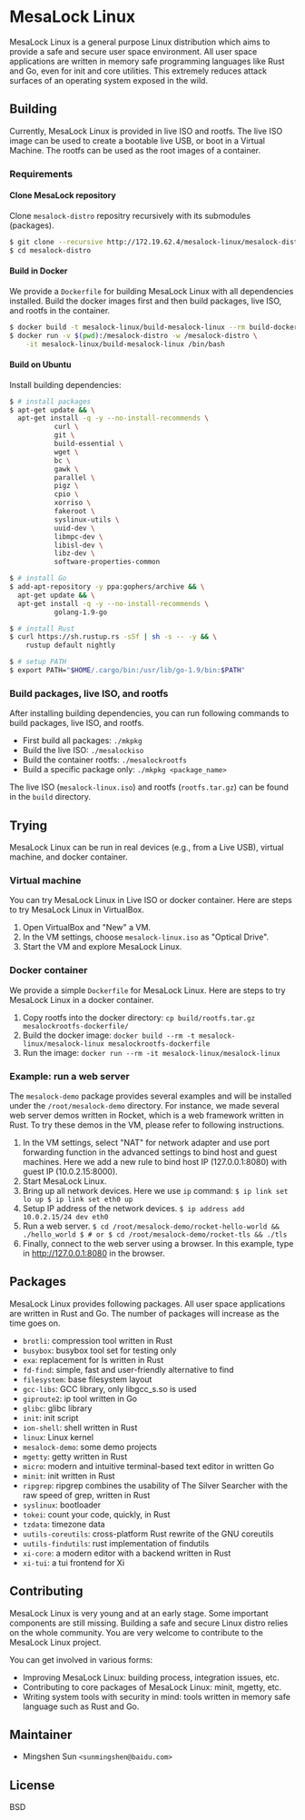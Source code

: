 # MesaLock Linux

MesaLock Linux is a general purpose Linux distribution which aims to provide a
safe and secure user space environment. All user space applications are written
in memory safe programming languages like Rust and Go, even for init and core
utilities. This extremely reduces attack surfaces of an operating system
exposed in the wild.

## Building

Currently, MesaLock Linux is provided in live ISO and rootfs. The live ISO image
can be used to create a bootable live USB, or boot in a Virtual Machine. The
rootfs can be used as the root images of a container.

### Requirements

#### Clone MesaLock repository

Clone `mesalock-distro` repositry recursively with its submodules (packages).

```sh
$ git clone --recursive http://172.19.62.4/mesalock-linux/mesalock-distro.git
$ cd mesalock-distro
```

#### Build in Docker

We provide a `Dockerfile` for building MesaLock Linux with all dependencies
installed. Build the docker images first and then build packages, live ISO, and
rootfs in the container.

```sh
$ docker build -t mesalock-linux/build-mesalock-linux --rm build-dockerfile
$ docker run -v $(pwd):/mesalock-distro -w /mesalock-distro \
    -it mesalock-linux/build-mesalock-linux /bin/bash
```

#### Build on Ubuntu

Install building dependencies:

```sh
$ # install packages
$ apt-get update && \
  apt-get install -q -y --no-install-recommends \
           curl \
           git \
           build-essential \
           wget \
           bc \
           gawk \
           parallel \
           pigz \
           cpio \
           xorriso \
           fakeroot \
           syslinux-utils \
           uuid-dev \
           libmpc-dev \
           libisl-dev \
           libz-dev \
           software-properties-common

$ # install Go
$ add-apt-repository -y ppa:gophers/archive && \
  apt-get update && \
  apt-get install -q -y --no-install-recommends \
           golang-1.9-go

$ # install Rust
$ curl https://sh.rustup.rs -sSf | sh -s -- -y && \
    rustup default nightly

$ # setup PATH
$ export PATH="$HOME/.cargo/bin:/usr/lib/go-1.9/bin:$PATH"
```

### Build packages, live ISO, and rootfs

After installing building dependencies, you can run following commands to build
packages, live ISO, and rootfs.

  - First build all packages: `./mkpkg`
  - Build the live ISO: `./mesalockiso`
  - Build the container rootfs: `./mesalockrootfs`
  - Build a specific package only: `./mkpkg <package_name>`

The live ISO (`mesalock-linux.iso`) and rootfs (`rootfs.tar.gz`) can be found
in the `build` directory.

## Trying

MesaLock Linux can be run in real devices (e.g., from a Live USB), virtual
machine, and docker container.

### Virtual machine

You can try MesaLock Linux in Live ISO or docker container. Here are steps to
try MesaLock Linux in VirtualBox.

  1. Open VirtualBox and "New" a VM.
  2. In the VM settings, choose `mesalock-linux.iso` as "Optical Drive".
  3. Start the VM and explore MesaLock Linux.

### Docker container

We provide a simple `Dockerfile` for MesaLock Linux. Here are steps to try
MesaLock Linux in a docker container.

  1. Copy rootfs into the docker directory: `cp build/rootfs.tar.gz mesalockrootfs-dockerfile/`
  2. Build the docker image: `docker build --rm -t mesalock-linux/mesalock-linux mesalockrootfs-dockerfile`
  3. Run the image: `docker run --rm -it mesalock-linux/mesalock-linux`

### Example: run a web server

The `mesalock-demo` package provides several examples and will be installed
under the `/root/mesalock-demo` directory. For instance, we made several
web server demos written in Rocket, which is a web framework written in Rust.
To try these demos in the VM, please refer to following instructions.

  1. In the VM settings, select "NAT" for network adapter and use port
     forwarding function in the advanced settings to bind host and guest
     machines. Here we add a new rule to bind host IP (127.0.0.1:8080) with
     guest IP (10.0.2.15:8000).
  2. Start MesaLock Linux.
  3. Bring up all network devices. Here we use `ip` command:
    ```
    $ ip link set lo up
    $ ip link set eth0 up
    ```
  4. Setup IP address of the network devices.
    ```
    $ ip address add 10.0.2.15/24 dev eth0
    ```
  5. Run a web server.
    ```
    $ cd /root/mesalock-demo/rocket-hello-world && ./hello_world
    $ # or
    $ cd /root/mesalock-demo/rocket-tls && ./tls
    ```
  6. Finally, connect to the web server using a browser. In this example, type
     in http://127.0.0.1:8080 in the browser.

## Packages

MesaLock Linux provides following packages. All user space applications are
written in Rust and Go. The number of packages will increase as the time goes
on.

  - `brotli`: compression tool written in Rust
  - `busybox`: busybox tool set for testing only
  - `exa`: replacement for ls written in Rust
  - `fd-find`: simple, fast and user-friendly alternative to find
  - `filesystem`: base filesystem layout
  - `gcc-libs`: GCC library, only libgcc_s.so is used
  - `giproute2`: ip tool written in Go
  - `glibc`: glibc library
  - `init`: init script
  - `ion-shell`: shell written in Rust
  - `linux`: Linux kernel
  - `mesalock-demo`: some demo projects
  - `mgetty`: getty written in Rust
  - `micro`: modern and intuitive terminal-based text editor in written Go
  - `minit`: init written in Rust
  - `ripgrep`: ripgrep combines the usability of The Silver Searcher with the raw
    speed of grep, written in Rust
  - `syslinux`: bootloader
  - `tokei`: count your code, quickly, in Rust
  - `tzdata`: timezone data
  - `uutils-coreutils`: cross-platform Rust rewrite of the GNU coreutils
  - `uutils-findutils`: rust implementation of findutils
  - `xi-core`: a modern editor with a backend written in Rust
  - `xi-tui`: a tui frontend for Xi

## Contributing

MesaLock Linux is very young and at an early stage. Some important components
are still missing. Building a safe and secure Linux distro relies on the whole
community. You are very welcome to contribute to the MesaLock Linux project.

You can get involved in various forms:

  - Improving MesaLock Linux: building process, integration issues, etc.
  - Contributing to core packages of MesaLock Linux: minit, mgetty, etc.
  - Writing system tools with security in mind: tools written in memory safe
    language such as Rust and Go.

## Maintainer

  - Mingshen Sun `<sunmingshen@baidu.com>`

## License

BSD
